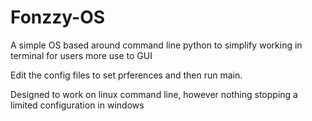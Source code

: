 # Fonzzy-OS

A simple OS based around command line python to simplify working in terminal for users more use to GUI

Edit the config files to set prferences and then run main.

Designed to work on linux command line, however nothing stopping a limited configuration in windows
